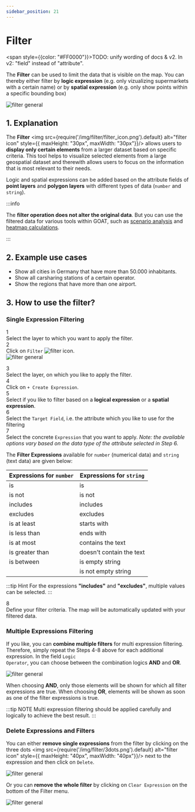 ```yaml
---
sidebar_position: 21
---
```



# Filter

<span style={{color: "#FF0000"}}>TODO: unify wording of docs & v2. In v2: "field" instead of "attribute".</span> 

The **Filter** can be used to limit the data that is visible on the map. You can thereby either filter by **logic expression** (e.g. only vizualizing supermarkets with a certain name) or by **spatial expression** (e.g. only show points within a specific bounding box)

<div style={{ display: 'flex', flexDirection: 'column', alignItems: 'center' }}>
  <img src={require('/img/filter/filter.gif').default} alt="filter general" style={{ maxHeight: "auto", maxWidth: "auto", objectFit: "cover"}}/>
</div> 

## 1. Explanation

The **Filter** <img src={require('/img/filter/filter_icon.png').default} alt="filter icon" style={{ maxHeight: "30px", maxWidth: "30px"}}/> allows users to **display only certain elements** from a larger dataset based on specific criteria. This tool helps to visualize selected elements from a large geospatial dataset and therewith allows users to focus on the information that is most relevant to their needs.

Logic and spatial expressions can be added based on the attribute fields of **point layers** and **polygon layers** with different types of data (`number` and `string`).

:::info

The **filter operation does not alter the original data**. But you can use the filtered data for various tools within GOAT, such as [scenario analysis](../scenarios/buildings) and [heatmap calculations](../toolbox/accessibility_indicators/heatmap_closest_facilities).

:::



## 2. Example use cases
- Show all cities in Germany that have more than 50.000 inhabitants.
- Show all carsharing stations of a certain operator.
- Show the regions that have more than one airport.


## 3. How to use the filter?

### Single Expression Filtering

<div class="step">
  <div class="step-number">1</div>
  <div class="content">Select the layer to which you want to apply the filter. </div>
</div>

<div class="step">
  <div class="step-number">2</div>
  <div class="content">Click on <code>Filter</code> <img src={require('/img/filter/filter_icon.png').default} alt="filter icon" style={{ maxHeight: "30px", maxWidth: "30px"}}/>. </div>
</div>

<div style={{ display: 'flex', flexDirection: 'column', alignItems: 'center' }}>
  <img src={require('/img/filter/filter_general.png').default} alt="filter general" style={{ maxHeight: "auto", maxWidth: "auto", objectFit: "cover"}}/>
</div> 
<p></p>
<div class="step">
  <div class="step-number">3</div>
  <div class="content">Select the layer, on which you like to apply the filter.</div>
</div>

<div class="step">
  <div class="step-number">4</div>
  <div class="content">Click on <code>+ Create Expression</code>.</div>
</div>

<div class="step">
  <div class="step-number">5</div>
  <div class="content">Select if you like to filter based on a <b>logical expression</b> or a <b>spatial expression</b>. 
  </div>
</div>

<div class="step">
  <div class="step-number">6</div>
  <div class="content">Select the <code>Target Field</code>, i.e. the attribute which you like to use for the filtering</div>
</div>

<div class="step">
  <div class="step-number">7</div>
  <div class="content">Select the concrete <code>Expression</code> that you want to apply. <i>Note: the available options vary based on the data type of the attribute selected in Step 6.</i>
  </div>
</div>

The **Filter Expressions** available for `number` (numerical data) and `string` (text data) are given below:

| Expressions for `number` | Expressions for `string` |
| -------|----|
| is  | is |
| is not  | is not |
| includes  | includes  |
| excludes  |  excludes |
| is at least  | starts with |
| is less than | ends with |
| is at most | contains the text |
| is greater than | doesn't contain the text |
| is between | is empty string |
|  | is not empty string |


:::tip Hint
For the expressions **"includes"** and **"excludes"**, multiple values can be selected.
:::

<div class="step">
  <div class="step-number">8</div>
  <div class="content">Define your filter criteria. The map will be automatically updated with your filtered data. </div>
</div>


### Multiple Expressions Filtering

If you like, you can **combine multiple filters** for multi expression filtering. Therefore, simply repeat the Steps 4-8 above for each additional expression. In the field <code>Logic Operator</code>, you can choose between the combination logics **AND** and **OR**. 
<div style={{ display: 'flex', flexDirection: 'column', alignItems: 'center' }}>
  <img src={require('/img/filter/logic_operators.png').default} alt="filter general" style={{ maxHeight: "300px", maxWidth: "300px", objectFit: "cover"}}/>
</div> 

When choosing **AND**, only those elements will be shown for which all filter expressions are true. When choosing **OR**, elements will be shown as soon as one of the filter expressions is true.


:::tip NOTE
Multi expression filtering should be applied carefully and logically to achieve the best result.
:::

### Delete Expressions and Filters

You can either **remove single expressions** from the filter by clicking on the three dots <img src={require('/img/filter/3dots.png').default} alt="filter icon" style={{ maxHeight: "40px", maxWidth: "40px"}}/> next to the expression and then click on `Delete`.

<div style={{ display: 'flex', flexDirection: 'column', alignItems: 'center' }}>
  <img src={require('/img/filter/delete_expression.png').default} alt="filter general" style={{ maxHeight: "300px", maxWidth: "300px", objectFit: "cover"}}/>
</div> 

Or you can **remove the whole filter** by clicking on `Clear Expression` on the bottom of the Filter menu. 

<div style={{ display: 'flex', flexDirection: 'column', alignItems: 'center' }}>
  <img src={require('/img/filter/clear_expression.png').default} alt="filter general" style={{ maxHeight: "300px", maxWidth: "300px", objectFit: "cover"}}/>
</div> 




